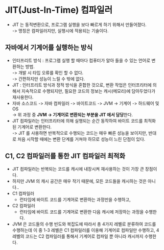# JIT(Just-In-Time) 컴파일러

* JIT 는 동적변환으로, 프로그램 실행을 보다 빠르게 하기 위해서 만들어졌다.\
  \-> 명칭은 컴파일러지만, 실행시에 적용되는 기술이다.

## 자바에서 기계어를 실행하는 방식

* 인터프리트 방식 : 프로그램 실행 할 때마다 컴퓨터가 알아 들을 수 있는 언어로 변환하는 방법.\
  \-> 개발 시 타입 오류를 확인 할 수 없다.\
  \-> 간편하지만 성능이 느릴 수 밖에 없다.
* JIT : 인터프리트 방식과 정적 방식을 혼합한 것으로, 변환 작업은 인터프리터에 의해서 지속적으로 수행되지만, 필요한 코드의 정보는 캐시(메모리)에 담아두었다가 재사용한다.
* 자바 소스코드 -> 자바 컴파일러 -> 바이트코드 -> JVM -> 기계어 -> 하드웨어 및 OS \
  \-> 위 과정 중 **JVM -> 기계어로 변환되는 부분을 JIT 에서 담당**한다.
* JIT 컴파일러는 인터프리터에 의해 실행되는 순간 동작하여 바이트 코드를 최적화된 기계어로 변환한다.\
  \-> JIT 를 사용하면 반복적으로 수행되는 코드는 매우 빠른 성능을 보이지만, 반대로 처음 시작할 때에는 변환 단계를 거쳐야 하므로 성능이 느린 단점이 있다. &#x20;

## C1, C2 컴파일러를 통한 JIT 컴파일러 최적화

* JIT 컴파일러는 반복되는 코드를 캐시에 내장시켜 재사용하는 것이 가장 큰 장점이다.
* 하지만 JVM 의 캐시 공간은 매우 작기 때문에, 모든 코드들을 캐시하는 것은 아니다..&#x20;
* C1 컴파일러
  * 런타임에 바이트 코드를 기계어로 변환하는 과정만을 수행하고,
* C2 컴파일러
  * 런타임에 바이트 코드를 기계어로 변환한 다음 캐시에 저장하는 과정을 수행한다.&#x20;
* JVM 은 코드들의 수행 빈도와 복잡도에 따라서 총 4가지 레벨로 분류하여 코드를 수행하는데 이 중 1-3 레벨은 C1 컴파일러를 이용해 기계어로 컴파일만 수행하고, 4레벨의 코드는 C2 컴파일러를 통해서 기계어로 컴파일 뿐 아니라 캐시까지 수행한다.&#x20;
